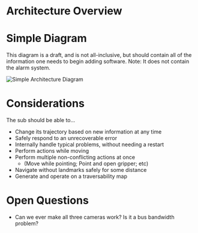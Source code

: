 Architecture Overview
====================

# Simple Diagram
This diagram is a draft, and is not all-inclusive, but should contain all of the information one needs to begin adding software. Note: It does not contain the alarm system.

![Simple Architecture Diagram](http://i.imgur.com/imkjbCL.png?1)

# Considerations
The sub should be able to...
- Change its trajectory based on new information at any time
- Safely respond to an unrecoverable error
- Internally handle typical problems, without needing a restart
- Perform actions while moving
- Perform multiple non-conflicting actions at once 
    - (Move while pointing; Point and open gripper; etc)
- Navigate without landmarks safely for some distance
- Generate and operate on a traversability map

# Open Questions
- Can we ever make all three cameras work? Is it a bus bandwidth problem?